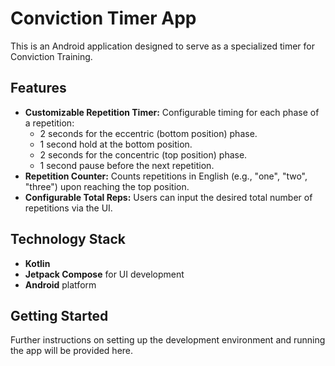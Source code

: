 # Conviction Timer App

This is an Android application designed to serve as a specialized timer for Conviction Training.

## Features

- **Customizable Repetition Timer:** Configurable timing for each phase of a repetition:
    - 2 seconds for the eccentric (bottom position) phase.
    - 1 second hold at the bottom position.
    - 2 seconds for the concentric (top position) phase.
    - 1 second pause before the next repetition.
- **Repetition Counter:** Counts repetitions in English (e.g., "one", "two", "three") upon reaching the top position.
- **Configurable Total Reps:** Users can input the desired total number of repetitions via the UI.

## Technology Stack

- **Kotlin**
- **Jetpack Compose** for UI development
- **Android** platform

## Getting Started

Further instructions on setting up the development environment and running the app will be provided here.